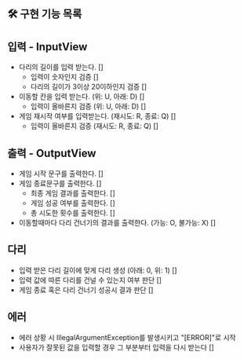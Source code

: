 ## 🛠 구현 기능 목록

## 입력 - InputView
- 다리의 길이를 입력 받는다. []
  - 입력이 숫자인지 검증 []
  - 다리의 길이가 3이상 20이하인지 검증 []
- 이동할 칸을 입력 받는다. (위: U, 아래: D) []
  - 입력이 올바른지 검증 (위: U, 아래: D) []
- 게임 재시작 여부를 입력받는다. (재시도: R, 종료: Q) []
  - 입력이 올바른지 검증 (재시도: R, 종료: Q) []

## 출력 - OutputView
- 게임 시작 문구를 출력한다. []
- 게임 종료문구를 출력한다. []
  - 최종 게임 결과를 출력한다. []
  - 게임 성공 여부를 출력한다. []
  - 총 시도한 횟수를 출력한다. []
- 이동할때마다 다리 건너기의 결과를 출력한다. (가능: O, 불가능: X) []

## 다리
- 입력 받은 다리 길이에 맞게 다리 생성 (아래: 0, 위: 1) []
- 입력 값에 따른 다리를 건널 수 있는지 여부 판단 []
- 게임 종료 혹은 다리 건너기 성공시 결과 판단 []

## 에러
- 에러 상황 시 IllegalArgumentException를 발생시키고 "[ERROR]"로 시작
- 사용자가 잘못된 값을 입력할 경우 그 부분부터 입력을 다시 받는다 []